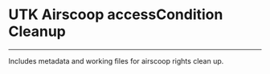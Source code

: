 # UTK Airscoop accessCondition Cleanup

---

Includes metadata and working files for airscoop rights clean up.
